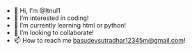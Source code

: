 - 👋 Hi, I’m @Itnul1
- 👀 I’m interested in coding!
- 🌱 I’m currently learning html or python!
- 💞️ I’m looking to collaborate!
- 📫 How to reach me basudevsutradhar12345m@gmail.com!



